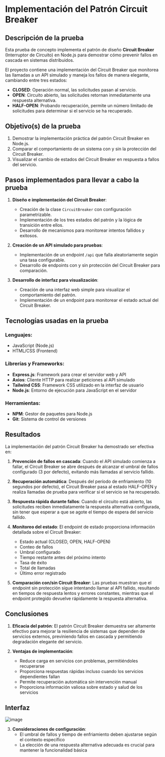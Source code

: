 # Implementación del Patrón Circuit Breaker

## Descripción de la prueba

Esta prueba de concepto implementa el patrón de diseño **Circuit Breaker** (Interruptor de Circuito) en Node.js para demostrar cómo prevenir fallos en cascada en sistemas distribuidos. 

El proyecto contiene una implementación del Circuit Breaker que monitorea las llamadas a un API simulado y maneja los fallos de manera elegante, cambiando entre tres estados:
- **CLOSED**: Operación normal, las solicitudes pasan al servicio.
- **OPEN**: Circuito abierto, las solicitudes retornan inmediatamente una respuesta alternativa.
- **HALF-OPEN**: Probando recuperación, permite un número limitado de solicitudes para determinar si el servicio se ha recuperado.

## Objetivo(s) de la prueba

1. Demostrar la implementación práctica del patrón Circuit Breaker en Node.js.
2. Comparar el comportamiento de un sistema con y sin la protección del Circuit Breaker.
3. Visualizar el cambio de estados del Circuit Breaker en respuesta a fallos del servicio.

## Pasos implementados para llevar a cabo la prueba
  
1. **Diseño e implementación del Circuit Breaker**:
   - Creación de la clase `CircuitBreaker` con configuración parametrizable.
   - Implementación de los tres estados del patrón y la lógica de transición entre ellos.
   - Desarrollo de mecanismos para monitorear intentos fallidos y exitosos.

2. **Creación de un API simulado para pruebas**:
   - Implementación de un endpoint `/api` que falla aleatoriamente según una tasa configurable.
   - Desarrollo de endpoints con y sin protección del Circuit Breaker para comparación.

3. **Desarrollo de interfaz para visualización**:
   - Creación de una interfaz web simple para visualizar el comportamiento del patrón.
   - Implementación de un endpoint para monitorear el estado actual del Circuit Breaker.

## Tecnologías usadas en la prueba

### Lenguajes:
- JavaScript (Node.js)
- HTML/CSS (Frontend)

### Librerías y Frameworks:
- **Express.js**: Framework para crear el servidor web y API
- **Axios**: Cliente HTTP para realizar peticiones al API simulado
- **Tailwind CSS**: Framework CSS utilizado en la interfaz de usuario
- **Node.js**: Entorno de ejecución para JavaScript en el servidor

### Herramientas:
- **NPM**: Gestor de paquetes para Node.js
- **Git**: Sistema de control de versiones

## Resultados

La implementación del patrón Circuit Breaker ha demostrado ser efectiva en:

1. **Prevención de fallos en cascada**: Cuando el API simulado comienza a fallar, el Circuit Breaker se abre después de alcanzar el umbral de fallos configurado (3 por defecto), evitando más llamadas al servicio fallido.

2. **Recuperación automática**: Después del período de enfriamiento (10 segundos por defecto), el Circuit Breaker pasa al estado HALF-OPEN y realiza llamadas de prueba para verificar si el servicio se ha recuperado.

3. **Respuesta rápida durante fallos**: Cuando el circuito está abierto, las solicitudes reciben inmediatamente la respuesta alternativa configurada, sin tener que esperar a que se agote el tiempo de espera del servicio fallido.

4. **Monitoreo del estado**: El endpoint de estado proporciona información detallada sobre el Circuit Breaker:
   - Estado actual (CLOSED, OPEN, HALF-OPEN)
   - Conteo de fallos
   - Umbral configurado
   - Tiempo restante antes del próximo intento
   - Tasa de éxito
   - Total de llamadas
   - Último error registrado

5. **Comparación con/sin Circuit Breaker**: Las pruebas muestran que el endpoint sin protección sigue intentando llamar al API fallido, resultando en tiempos de respuesta lentos y errores constantes, mientras que el endpoint protegido devuelve rápidamente la respuesta alternativa.

## Conclusiones

1. **Eficacia del patrón**: El patrón Circuit Breaker demuestra ser altamente efectivo para mejorar la resiliencia de sistemas que dependen de servicios externos, previniendo fallos en cascada y permitiendo degradación elegante del servicio.

2. **Ventajas de implementación**:
   - Reduce carga en servicios con problemas, permitiéndoles recuperarse
   - Proporciona respuestas rápidas incluso cuando los servicios dependientes fallan
   - Permite recuperación automática sin intervención manual
   - Proporciona información valiosa sobre estado y salud de los servicios
  
## Interfaz
![image](https://github.com/user-attachments/assets/e01dd9e6-08cf-43e1-99ac-cd2cdbb77c7c)


3. **Consideraciones de configuración**:
   - El umbral de fallos y tiempo de enfriamiento deben ajustarse según el contexto específico
   - La elección de una respuesta alternativa adecuada es crucial para mantener la funcionalidad básica
